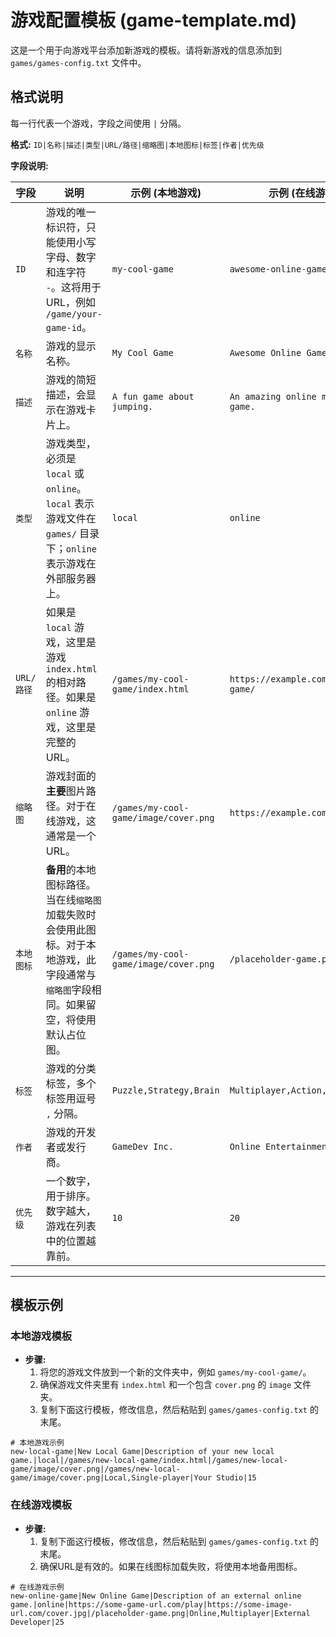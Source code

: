 # 游戏配置模板 (game-template.md)

这是一个用于向游戏平台添加新游戏的模板。请将新游戏的信息添加到 `games/games-config.txt` 文件中。

## 格式说明

每一行代表一个游戏，字段之间使用 `|` 分隔。

**格式:**
`ID|名称|描述|类型|URL/路径|缩略图|本地图标|标签|作者|优先级`

**字段说明:**

| 字段 | 说明 | 示例 (本地游戏) | 示例 (在线游戏) |
|---|---|---|---|
| `ID` | 游戏的唯一标识符，只能使用小写字母、数字和连字符 `-`。这将用于URL，例如 `/game/your-game-id`。 | `my-cool-game` | `awesome-online-game` |
| `名称` | 游戏的显示名称。 | `My Cool Game` | `Awesome Online Game` |
| `描述` | 游戏的简短描述，会显示在游戏卡片上。 | `A fun game about jumping.` | `An amazing online multiplayer game.` |
| `类型` | 游戏类型，必须是 `local` 或 `online`。`local` 表示游戏文件在 `games/` 目录下；`online` 表示游戏在外部服务器上。 | `local` | `online` |
| `URL/路径` | 如果是 `local` 游戏，这里是游戏 `index.html` 的相对路径。如果是 `online` 游戏，这里是完整的URL。 | `/games/my-cool-game/index.html` | `https://example.com/online-game/` |
| `缩略图` | 游戏封面的**主要**图片路径。对于在线游戏，这通常是一个URL。 | `/games/my-cool-game/image/cover.png` | `https://example.com/cover.png` |
| `本地图标` | **备用**的本地图标路径。当在线`缩略图`加载失败时会使用此图标。对于本地游戏，此字段通常与`缩略图`字段相同。如果留空，将使用默认占位图。 | `/games/my-cool-game/image/cover.png` | `/placeholder-game.png` |
| `标签` | 游戏的分类标签，多个标签用逗号 `,` 分隔。 | `Puzzle,Strategy,Brain` | `Multiplayer,Action,Real-time` |
| `作者` | 游戏的开发者或发行商。 | `GameDev Inc.` | `Online Entertainment` |
| `优先级` | 一个数字，用于排序。数字越大，游戏在列表中的位置越靠前。 | `10` | `20` |

---

## 模板示例

### 本地游戏模板

*   **步骤:**
    1.  将您的游戏文件放到一个新的文件夹中，例如 `games/my-cool-game/`。
    2.  确保游戏文件夹里有 `index.html` 和一个包含 `cover.png` 的 `image` 文件夹。
    3.  复制下面这行模板，修改信息，然后粘贴到 `games/games-config.txt` 的末尾。

```
# 本地游戏示例
new-local-game|New Local Game|Description of your new local game.|local|/games/new-local-game/index.html|/games/new-local-game/image/cover.png|/games/new-local-game/image/cover.png|Local,Single-player|Your Studio|15
```

### 在线游戏模板

*   **步骤:**
    1.  复制下面这行模板，修改信息，然后粘贴到 `games/games-config.txt` 的末尾。
    2.  确保URL是有效的。如果在线图标加载失败，将使用本地备用图标。

```
# 在线游戏示例
new-online-game|New Online Game|Description of an external online game.|online|https://some-game-url.com/play|https://some-image-url.com/cover.jpg|/placeholder-game.png|Online,Multiplayer|External Developer|25
``` 
